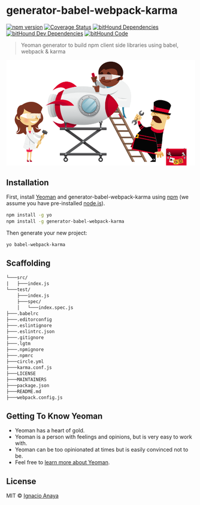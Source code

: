# generator-babel-webpack-karma

[![npm version](https://badge.fury.io/js/generator-babel-webpack-karma.svg)](https://badge.fury.io/js/generator-babel-webpack-karma)
[![Coverage Status](https://coveralls.io/repos/github/ianaya89/generator-babel-webpack-karma/badge.svg?branch=master)](https://coveralls.io/github/ianaya89/generator-babel-webpack-karma?branch=master)
[![bitHound Dependencies](https://www.bithound.io/github/ianaya89/generator-babel-webpack-karma/badges/dependencies.svg)](https://www.bithound.io/github/ianaya89/generator-babel-webpack-karma/master/dependencies/npm)
[![bitHound Dev Dependencies](https://www.bithound.io/github/ianaya89/generator-babel-webpack-karma/badges/devDependencies.svg)](https://www.bithound.io/github/ianaya89/generator-babel-webpack-karma/master/dependencies/npm)
[![bitHound Code](https://www.bithound.io/github/ianaya89/generator-babel-webpack-karma/badges/code.svg)](https://www.bithound.io/github/ianaya89/generator-babel-webpack-karma)

> Yeoman generator to build npm client side libraries using babel, webpack & karma

![yeoman](img/yeoman.png)


## Installation

First, install [Yeoman](http://yeoman.io) and generator-babel-webpack-karma using [npm](https://www.npmjs.com/) (we assume you have pre-installed [node.js](https://nodejs.org/)).

```bash
npm install -g yo
npm install -g generator-babel-webpack-karma
```

Then generate your new project:

```bash
yo babel-webpack-karma
```

## Scaffolding

```
└───src/
|   ├───index.js
└───test/
    ├───index.js
    ├───spec/
    │   └───index.spec.js
├───.babelrc
├───.editorconfig
├───.eslintignore
├───.eslintrc.json
├───.gitignore
├───.lgtm
├───.npmignore
├───.npmrc
├───circle.yml
├───karma.conf.js
├───LICENSE
├───MAINTAINERS
├───package.json
├───README.md
├───webpack.config.js
```

## Getting To Know Yeoman

 * Yeoman has a heart of gold.
 * Yeoman is a person with feelings and opinions, but is very easy to work with.
 * Yeoman can be too opinionated at times but is easily convinced not to be.
 * Feel free to [learn more about Yeoman](http://yeoman.io/).

## License

MIT © [Ignacio Anaya]()
